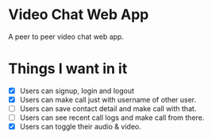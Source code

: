 # Video Chat Web App

A peer to peer video chat web app.

# Things I want in it
- [x] Users can signup, login and logout
- [x] Users can make call just with username of other user.
- [ ] Users can save contact detail and make call with that.
- [ ] Users can see recent call logs and make call from there.
- [x] Users can toggle their audio & video.
